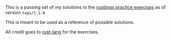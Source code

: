 This is a passing set of my solutions to the [rustlings practice exercises](https://github.com/rust-lang/rustlings) as of version `tags/1.1.0`.

This is meant to be used as a reference of possible solutions.

All credit goes to [rust-lang](https://github.com/rust-lang) for the exercises.
